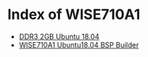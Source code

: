 Index of WISE710A1
===
- [DDR3 2GB Ubuntu 18.04](/documents/wise710a1/2gb-ubuntu18044/)
- [WISE710A1 Ubuntu18.04 BSP Builder](/documents/wise710a1_ubuntu1804_bsp_builder)
